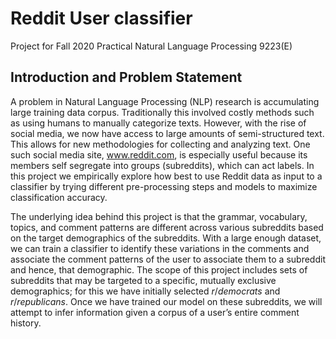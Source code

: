 # Reddit User classifier

Project for Fall 2020 Practical Natural Language Processing 9223(E)

## Introduction and Problem Statement
A problem in Natural Language Processing (NLP) research is accumulating large training data corpus. Traditionally this involved costly methods such as using humans to manually categorize texts. However, with the rise of social media, we now have access to large amounts of semi-structured text. This allows for new methodologies for collecting and analyzing text. One such social media site, www.reddit.com, is especially useful because its members self segregate into groups (subreddits), which can act labels. In this project we empirically explore how best to use Reddit data as input to a classifier by trying different pre-processing steps and models to maximize classification accuracy.

The underlying idea behind this project is that the grammar, vocabulary, topics, and comment patterns are different across various subreddits based on the target demographics of the subreddits. With a large enough dataset, we can train a classifier to identify these variations in the comments and associate the comment patterns of the user to associate them to a subreddit and hence, that demographic. The scope of this project includes sets of subreddits that may be targeted to a specific, mutually exclusive demographics; for this we have initially selected $r/democrats$ and $r/republicans$. Once we have trained our model on these subreddits, we will attempt to infer information given a corpus of a user’s entire comment history.
